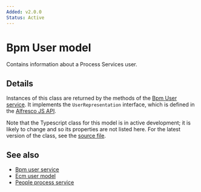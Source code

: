 ```yaml
---
Added: v2.0.0
Status: Active
---
```


# Bpm User model

Contains information about a Process Services user.

## Details

Instances of this class are returned by the methods of the
[Bpm User service](bpm-user.service.md). It implements the
`UserRepresentation` interface, which is defined in the
[Alfresco JS API](https://github.com/Alfresco/alfresco-js-api/blob/master/src/alfresco-activiti-rest-api/docs/UserRepresentation.md).

Note that the Typescript class for this model is in active development;
it is likely to change and so its properties are not listed here. For the
latest version of the class, see the
[source file](https://github.com/Alfresco/alfresco-ng2-components/blob/development/lib/core/userinfo/models/bpm-user.model.ts).

## See also

-   [Bpm user service](bpm-user.service.md)
-   [Ecm user model](ecm-user.model.md)
-   [People process service](people-process.service.md)
